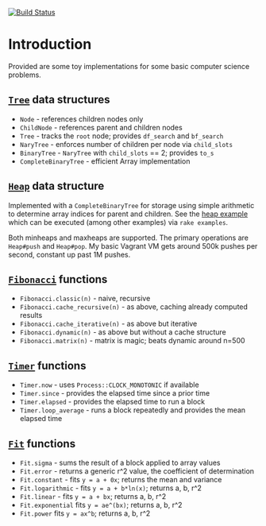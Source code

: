 [![Build Status](https://travis-ci.org/rickhull/compsci.svg?branch=master)](https://travis-ci.org/rickhull/compsci)

# Introduction

Provided are some toy implementations for some basic computer science problems.

## [`Tree`](/lib/compsci/tree.rb) data structures

* `Node`       - references children nodes only
* `ChildNode`  - references parent and children nodes
* `Tree`       - tracks the `root` node; provides `df_search` and `bf_search`
* `NaryTree`   - enforces number of children per node via `child_slots`
* `BinaryTree` - `NaryTree` with `child_slots` == 2; provides `to_s`
* `CompleteBinaryTree` - efficient Array implementation

## [`Heap`](lib/compsci/heap.rb) data structure

Implemented with a `CompleteBinaryTree` for storage using simple arithmetic to
determine array indices for parent and children.  See the
[heap example](examples/heap.rb) which can be executed (among other examples)
via `rake examples`.

Both minheaps and maxheaps are supported.  The primary operations are
`Heap#push` and `Heap#pop`.  My basic Vagrant VM gets around 500k pushes per
second, constant up past 1M pushes.

## [`Fibonacci`](lib/compsci/fibonacci.rb) functions

* `Fibonacci.classic(n)`         - naive, recursive
* `Fibonacci.cache_recursive(n)` - as above, caching already computed results
* `Fibonacci.cache_iterative(n)` - as above but iterative
* `Fibonacci.dynamic(n)`         - as above but without a cache structure
* `Fibonacci.matrix(n)`          - matrix is magic; beats dynamic around n=500

## [`Timer`](/lib/compsci/timer.rb) functions

* `Timer.now`          - uses `Process::CLOCK_MONOTONIC` if available
* `Timer.since`        - provides the elapsed time since a prior time
* `Timer.elapsed`      - provides the elapsed time to run a block
* `Timer.loop_average` - runs a block repeatedly and provides the mean elapsed
                         time

## [`Fit`](lib/compsci/fit.rb) functions

* `Fit.sigma` - sums the result of a block applied to array values
* `Fit.error` - returns a generic r^2 value, the coefficient of determination
* `Fit.constant` - fits `y = a + 0x`; returns the mean and variance
* `Fit.logarithmic` - fits `y = a + b*ln(x)`; returns a, b, r^2
* `Fit.linear` - fits `y = a + bx`; returns a, b, r^2
* `Fit.exponential` fits `y = ae^(bx)`; returns a, b, r^2
* `Fit.power` fits `y = ax^b`; returns a, b, r^2
